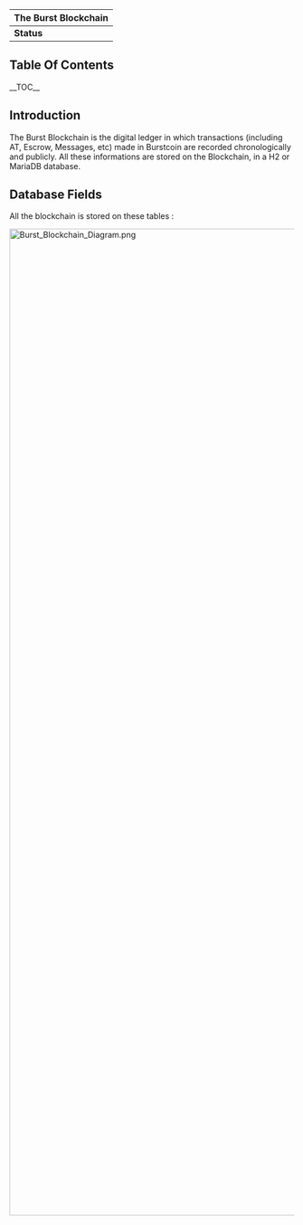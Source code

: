 | The Burst Blockchain |
|----------------------|
| **Status**           |

Table Of Contents
-----------------

\_\_TOC\_\_

Introduction
------------

The Burst Blockchain is the digital ledger in which transactions (including AT, Escrow, Messages, etc) made in Burstcoin are recorded chronologically and publicly. All these informations are stored on the Blockchain, in a H2 or MariaDB database.

Database Fields
---------------

All the blockchain is stored on these tables :

<img src="Burst_Blockchain_Diagram.png" title="Burst_Blockchain_Diagram.png" alt="Burst_Blockchain_Diagram.png" width="1745" height="1745" />

